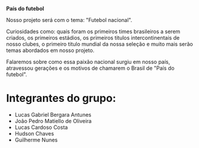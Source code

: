 **País do futebol**

Nosso projeto será com o tema: "Futebol nacional".

Curiosidades como: quais foram os primeiros times brasileiros a serem criados, os primeiros estádios, os primeiros titulos intercontinentais de nosso clubes, o primeiro titulo mundial da nossa seleção e muito mais serão temas abordados em nosso projeto.

Falaremos sobre como essa paixão nacional surgiu em nosso país, atravessou gerações e os motivos de chamarem o Brasil de "País do futebol".

# Integrantes do grupo:  
* Lucas Gabriel Bergara Antunes  
* João Pedro Matiello de Oliveira  
* Lucas Cardoso Costa  
* Hudson Chaves  
* Guilherme Nunes  
